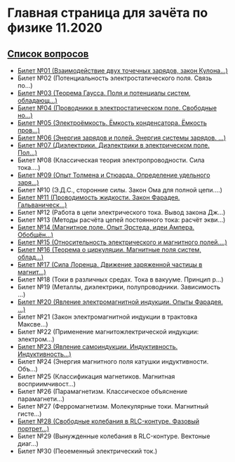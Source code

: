 # Главная страница для зачёта по физике 11.2020

## [Список вопросов](quest.pdf)

* [Билет №01 (Взаимодействие двух точечных зарядов, закон Кулона...)](01/Билет%201.pdf)
* Билет №02 (Потенциальность электростатического поля. Связь по...)
* [Билет №03 (Теорема Гаусса. Поля и потенциалы систем, обладающ...)](03/Билет%203.pdf)
* [Билет №04 (Проводники в электростатическом поле. Свободные но...)](04/Билет%204.pdf)
* [Билет №05 (Электроёмкость. Ёмкость конденсатора. Ёмкость пров...)](05/Билет%205.pdf)
* [Билет №06 (Энергия зарядов и полей. Энергия системы зарядов. ...)](06/Билет%206.pdf)
* [Билет №07 (Диэлектрики. Диэлектрики в электрическом поле. Пол...)](07)
* Билет №08 (Классическая теория электропроводности. Сила тока....)
* [Билет №09 (Опыт Толмена и Стюарда. Определение удельного заря...)](09/Билет%209.pdf)
* Билет №10 (Э.Д.С., сторонние силы. Закон Ома для полной цепи....)
* [Билет №11 (Проводимость жидкости. Закон Фарадея. Гальваническ...)](11/Билет%2011.pdf)
* Билет №12 (Работа в цепи электрического тока. Вывод закона Дж...)
* Билет №13 (Методы расчёта цепей постоянного тока: расчёт экви...)
* [Билет №14 (Магнитное поле. Опыт Эрстеда, идеи Ампера. Обобщён...)](14/Билет%2014.pdf)
* [Билет №15 (Относительность электрического и магнитного полей....)](15/Билет%2015.pdf)
* [Билет №16 (Теорема о циркуляции. Магнитные поля систем, облад...)](16/Билет%2016.pdf)
* [Билет №17 (Сила Лоренца. Движение заряженной частицы в магнит...)](17/Билет%2017.pdf)
* Билет №18 (Токи в различных средах. Тока в вакууме. Принцип р...)
* Билет №19 (Металлы, диэлектрики, полупроводники. Зависимость ...)
* [Билет №20 (Явление электромагнитной индукции. Опыты Фарадея. ...)](20/Билет%2020.pdf)
* Билет №21 (Закон электромагнитной индукции в трактовка Максве...)
* Билет №22 (Применение магнитожлектрической индукции: электром...)
* [Билет №23 (Явление самоиндукции. Индуктивность. Индуктивность...)](23/Билет%2023.pdf)
* Билет №24 (Энергия магнитного поля катушки индуктивности. Объ...)
* Билет №25 (Классификация магнетиков. Магнитная восприимчивост...)
* Билет №26 (Парамагнетизм. Классическое объяснение парамагнети...)
* Билет №27 (Ферромагнетизм. Молекулярные токи. Магнитный гисте...)
* [Билет №28 (Свободные колебания в RLC-контуре. Фазовый портрет...)](28/Билет%2028.pdf)
* Билет №29 (Вынужденные колебания в RLC-контуре. Вектоные диаг...)
* Билет №30 (Пеоеменный электрический ток.)
